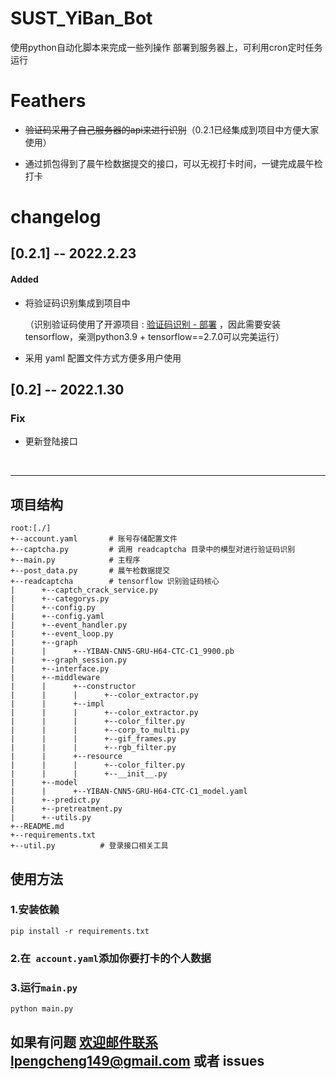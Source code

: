 # SUST_YiBan_Bot

使用python自动化脚本来完成一些列操作
部署到服务器上，可利用cron定时任务运行



# Feathers

- ~~验证码采用了自己服务器的api来进行识别~~（0.2.1已经集成到项目中方便大家使用）

- 通过抓包得到了晨午检数据提交的接口，可以无视打卡时间，一键完成晨午检打卡



# changelog 

## [0.2.1] -- 2022.2.23

#### Added

- 将验证码识别集成到项目中

  （识别验证码使用了开源项目 :  [验证码识别 - 部署](https://github.com/kerlomz/captcha_platform) ，因此需要安装tensorflow，亲测python3.9 + tensorflow==2.7.0可以完美运行）

- 采用 yaml 配置文件方式方便多用户使用

## [0.2] -- 2022.1.30

### Fix

- 更新登陆接口

​	

-------



## 项目结构

```
root:[./]
+--account.yaml       # 账号存储配置文件
+--captcha.py         # 调用 readcaptcha 目录中的模型对进行验证码识别
+--main.py            # 主程序
+--post_data.py       # 晨午检数据提交
+--readcaptcha        # tensorflow 识别验证码核心
|      +--captch_crack_service.py
|      +--categorys.py
|      +--config.py
|      +--config.yaml
|      +--event_handler.py
|      +--event_loop.py
|      +--graph
|      |      +--YIBAN-CNN5-GRU-H64-CTC-C1_9900.pb
|      +--graph_session.py
|      +--interface.py
|      +--middleware
|      |      +--constructor
|      |      |      +--color_extractor.py
|      |      +--impl
|      |      |      +--color_extractor.py
|      |      |      +--color_filter.py
|      |      |      +--corp_to_multi.py
|      |      |      +--gif_frames.py
|      |      |      +--rgb_filter.py
|      |      +--resource
|      |      |      +--color_filter.py
|      |      |      +--__init__.py
|      +--model
|      |      +--YIBAN-CNN5-GRU-H64-CTC-C1_model.yaml
|      +--predict.py
|      +--pretreatment.py
|      +--utils.py
+--README.md
+--requirements.txt
+--util.py          # 登录接口相关工具
```



## 使用方法



### 1.安装依赖

```shell
pip install -r requirements.txt
```

### 2.在``` account.yaml```添加你要打卡的个人数据

### 3.运行```main.py```

```py
python main.py
```





## 如果有问题 欢迎邮件联系lpengcheng149@gmail.com 或者 issues

